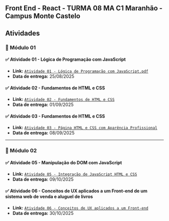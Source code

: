 ## **Front End - React**  - **TURMA 08 MA C1** Maranhão - Campus Monte Castelo  

## Atividades

### 📘 Módulo 01 

#### ✅ Atividade 01 - Lógica de Programação com JavaScript

- **Link:** [`Atividade 01 - Lógica de Programação com JavaScript.pdf`](https://drive.google.com/file/d/1m2IObpZGrqHWirmaqMJ32sKsP2FhjI8L/view?usp=sharing)  
- **Data de entrega:** 25/08/2025

#### ✅ Atividade 02 - Fundamentos de HTML e CSS
- **Link:** [`Atividade 02 - Fundamentos de HTML e CSS`](https://drive.google.com/file/d/1w_0TzVhg1incfqEfzQDeyzE7mDBMt9Y8/view?usp=sharing)  
- **Data de entrega:** 01/09/2025

#### ✅ Atividade 03 - Fundamentos de HTML e CSS
- **Link:** [`Atividade 03 - Página HTML e CSS com Aparência Profissional`](https://drive.google.com/file/d/13ShVKHs5QT1XXd2qWYg9Kk2RwSVmq8hr/view?usp=sharing)  
- **Data de entrega:** 08/09/2025


---
### 📘 Módulo 02

#### ✅ Atividade 05 - Manipulação do DOM com JavaScript
- **Link:** [`Atividade 05 - Integração de JavaScript HTML e CSS`](https://drive.google.com/file/d/1xHhOcHcqBM15qm_XOoiIG9U5WIBqsb2x/view?usp=sharing)  
- **Data de entrega:** 09/10/2025

#### ✅ Atividade 06 - Conceitos de UX aplicados a um Front-end de um sistema web de venda e aluguel de livros
- **Link:** [`Atividade 06 - Conceitos de UX aplicados a um Front-end`]()  
- **Data de entrega:** 30/10/2025